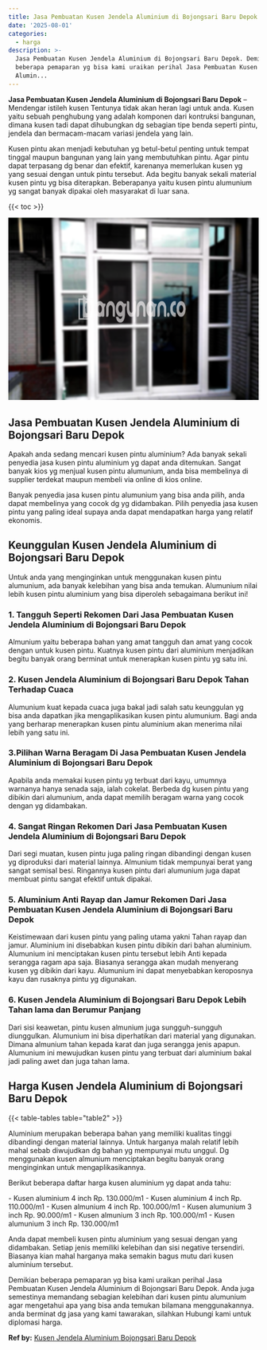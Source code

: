 ```yaml
---
title: Jasa Pembuatan Kusen Jendela Aluminium di Bojongsari Baru Depok
date: '2025-08-01'
categories:
  - harga
description: >-
  Jasa Pembuatan Kusen Jendela Aluminium di Bojongsari Baru Depok. Demikian
  beberapa pemaparan yg bisa kami uraikan perihal Jasa Pembuatan Kusen Jendela
  Alumin...
---
```


**Jasa Pembuatan Kusen Jendela Aluminium di Bojongsari Baru Depok** – Mendengar istileh kusen Tentunya tidak akan heran lagi untuk anda. Kusen yaitu sebuah penghubung yang adalah komponen dari kontruksi bangunan, dimana kusen tadi dapat dihubungkan dg sebagian tipe benda seperti pintu, jendela dan bermacam-macam variasi jendela yang lain.

Kusen pintu akan menjadi kebutuhan yg betul-betul penting untuk tempat tinggal maupun bangunan yang lain yang membutuhkan pintu. Agar pintu dapat terpasang dg benar dan efektif, karenanya memerlukan kusen yg yang sesuai dengan untuk pintu tersebut. Ada begitu banyak sekali material kusen pintu yg bisa diterapkan. Beberapanya yaitu kusen pintu alumunium yg sangat banyak dipakai oleh masyarakat di luar sana.

{{< toc >}}

![Jasa Pembuatan Kusen Jendela Aluminium di Bojongsari Baru Depok](/images/harga-kusen-jendela-alumunium-33.png)

## Jasa Pembuatan Kusen Jendela Aluminium di Bojongsari Baru Depok

Apakah anda sedang mencari kusen pintu aluminium? Ada banyak sekali penyedia jasa kusen pintu aluminium yg dapat anda ditemukan. Sangat banyak kios yg menjual kusen pintu alumunium, anda bisa membelinya di supplier terdekat maupun membeli via online di kios online.

Banyak penyedia jasa kusen pintu alumunium yang bisa anda pilih, anda dapat membelinya yang cocok dg yg didambakan. Pilih penyedia jasa kusen pintu yang paling ideal supaya anda dapat mendapatkan harga yang relatif ekonomis.

## Keunggulan Kusen Jendela Aluminium di Bojongsari Baru Depok

Untuk anda yang menginginkan untuk menggunakan kusen pintu alumunium, ada banyak kelebihan yang bisa anda temukan. Alumunium nilai lebih kusen pintu aluminium yang bisa diperoleh sebagaimana berikut ini!

### 1\. Tangguh Seperti Rekomen Dari Jasa Pembuatan Kusen Jendela Aluminium di Bojongsari Baru Depok

Almunium yaitu beberapa bahan yang amat tangguh dan amat yang cocok dengan untuk kusen pintu. Kuatnya kusen pintu dari aluminium menjadikan begitu banyak orang berminat untuk menerapkan kusen pintu yg satu ini.

### 2\. Kusen Jendela Aluminium di Bojongsari Baru Depok Tahan Terhadap Cuaca

Alumunium kuat kepada cuaca juga bakal jadi salah satu keunggulan yg bisa anda dapatkan jika mengaplikasikan kusen pintu alumunium. Bagi anda yang berharap menerapkan kusen pintu aluminium akan menerima nilai lebih yang satu ini.

### 3.Pilihan Warna Beragam Di Jasa Pembuatan Kusen Jendela Aluminium di Bojongsari Baru Depok

Apabila anda memakai kusen pintu yg terbuat dari kayu, umumnya warnanya hanya senada saja, ialah cokelat. Berbeda dg kusen pintu yang dibikin dari alumunium, anda dapat memilih beragam warna yang cocok dengan yg didambakan.

### 4\. Sangat Ringan Rekomen Dari Jasa Pembuatan Kusen Jendela Aluminium di Bojongsari Baru Depok

Dari segi muatan, kusen pintu juga paling ringan dibandingi dengan kusen yg diproduksi dari material lainnya. Almunium tidak mempunyai berat yang sangat semisal besi. Ringannya kusen pintu dari alumunium juga dapat membuat pintu sangat efektif untuk dipakai.

### 5\. Aluminium Anti Rayap dan Jamur Rekomen Dari Jasa Pembuatan Kusen Jendela Aluminium di Bojongsari Baru Depok

Keistimewaan dari kusen pintu yang paling utama yakni Tahan rayap dan jamur. Aluminium ini disebabkan kusen pintu dibikin dari bahan aluminium. Alumunium ini menciptakan kusen pintu tersebut lebih Anti kepada serangga ragam apa saja. Biasanya serangga akan mudah menyerang kusen yg dibikin dari kayu. Alumunium ini dapat menyebabkan keroposnya kayu dan rusaknya pintu yg digunakan.

### 6\. Kusen Jendela Aluminium di Bojongsari Baru Depok Lebih Tahan lama dan Berumur Panjang

Dari sisi keawetan, pintu kusen almunium juga sungguh-sungguh diunggulkan. Alumunium ini bisa diperhatikan dari material yang digunakan. Dimana almunium tahan kepada karat dan juga serangga jenis apapun. Alumunium ini mewujudkan kusen pintu yang terbuat dari aluminium bakal jadi paling awet dan juga tahan lama.

## Harga Kusen Jendela Aluminium di Bojongsari Baru Depok

{{< table-tables table="table2" >}}

Aluminium merupakan beberapa bahan yang memiliki kualitas tinggi dibandingi dengan material lainnya. Untuk harganya malah relatif lebih mahal sebab diwujudkan dg bahan yg mempunyai mutu unggul. Dg menggunakan kusen almunium menciptakan begitu banyak orang menginginkan untuk mengaplikasikannya.

Berikut beberapa daftar harga kusen aluminium yg dapat anda tahu:

\- Kusen aluminium 4 inch Rp. 130.000/m1 - Kusen aluminium 4 inch Rp. 110.000/m1 - Kusen almunium 4 inch Rp. 100.000/m1 - Kusen alumunium 3 inch Rp. 90.000/m1 - Kusen almunium 3 inch Rp. 100.000/m1 - Kusen alumunium 3 inch Rp. 130.000/m1

Anda dapat membeli kusen pintu aluminium yang sesuai dengan yang didambakan. Setiap jenis memiliki kelebihan dan sisi negative tersendiri. Biasanya kian mahal harganya maka semakin bagus mutu dari kusen aluminium tersebut.

Demikian beberapa pemaparan yg bisa kami uraikan perihal Jasa Pembuatan Kusen Jendela Aluminium di Bojongsari Baru Depok. Anda juga semestinya memandang sebagian kelebihan dari kusen pintu alumunium agar mengetahui apa yang bisa anda temukan bilamana menggunakannya. anda berminat dg jasa yang kami tawarakan, silahkan Hubungi kami untuk diplomasi harga.

**Ref by:** [Kusen Jendela Aluminium Bojongsari Baru Depok](https://id.wikipedia.org/wiki/Kusen)
